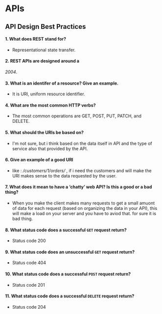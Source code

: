 # APIs


## API Design Best Practices

#### 1. What does REST stand for?

- Representational state transfer.

#### 2. REST APIs are designed around a 
_2004_.

#### 3. What is an identifer of a resource? Give an example.

- It is URI, uniform resource identifier. 

#### 4. What are the most common HTTP verbs?


- The most common operations are GET, POST, PUT, PATCH, and DELETE.

#### 5. What should the URIs be based on?

- I'm not sure, but i think based on the data itself in API and the type of service also that provided by the API.

#### 6. Give an example of a good URl
- like : */customers/1/orders/* , if i need the customers and will make the URI makes sense to the data requested by the user. 

#### 7. What does it mean to have a ‘chatty’ web API? Is this a good or a bad thing?

- When you make the client makes many requests to get a small amuont of data for each request (based on organizing the data in your API), this will make a load on your server and you have to aviod that. for sure it is bad thing.

#### 8. What status code does a successful `GET` request return?
- Status code 200 

#### 9. What status code does an unsuccessful `GET` request return?
- Status code 404 

#### 10. What status code does a successful `POST` request return?
- Status code 201 

#### 11. What status code does a successful `DELETE` request return?
- Status code 204 
